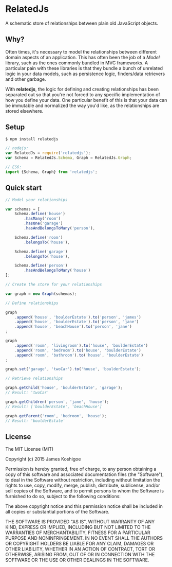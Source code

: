 # RelatedJs

A schematic store of relationships between plain old JavaScript objects.

## Why?

Often times, it's necessary to model the relationships between different domain
aspects of an application. This has often been the job of a *Model* library, such
as the ones commonly bundled in MVC frameworks. A particular pain with these
libraries is that they bundle a bunch of unrelated logic in your data models, such
as persistence logic, finders/data retrievers and other garbage.

With **relatedjs**, the logic for defining and creating relationships has been
separated out so that you're not forced to any specific implementation of how you
define your data. One particular benefit of this is that your data can be immutable
and normalized the way you'd like, as the relationships are stored elsewhere.

## Setup

```bash
$ npm install relatedjs
```

```javascript
// nodejs:
var RelatedJs = require('relatedjs');
var Schema = RelatedJs.Schema, Graph = RelatedJs.Graph;

// ES6:
import {Schema, Graph} from 'relatedjs';
```

## Quick start

```javascript
// Model your relationships

var schemas = [
    Schema.define('house')
        .hasMany('room')
        .hasOne('garage')
        .hasAndBelongsToMany('person'),

    Schema.define('room')
        .belongsTo('house'),

    Schema.define('garage')
        .belongsTo('house'),

    Schema.define('person')
        .hasAndBelongsToMany('house')
];

// Create the store for your relationships

var graph = new Graph(schemas);

// Define relationships

graph
    .append('house', 'boulderEstate').to('person', 'james')
    .append('house', 'boulderEstate').to('person', 'jane')
    .append('house', 'beachHouse').to('person', 'jane')
;

graph
    .append('room', 'livingroom').to('house', 'boulderEstate')
    .append('room', 'bedroom').to('house', 'boulderEstate')
    .append('room', 'bathroom').to('house', 'boulderEstate')
;

graph.set('garage', 'twoCar').to('house', 'boulderEstate');

// Retrieve relationships

graph.getChild('house', 'boulderEstate', 'garage');
// Result: 'twoCar'

graph.getChildren('person', 'jane', 'house');
// Result: ['boulderEstate', 'beachHouse']

graph.getParent('room', 'bedroom', 'house');
// Result: 'boulderEstate'
```

## License

The MIT License (MIT)

Copyright (c) 2015 James Koshigoe

Permission is hereby granted, free of charge, to any person obtaining a copy
of this software and associated documentation files (the "Software"), to deal
in the Software without restriction, including without limitation the rights
to use, copy, modify, merge, publish, distribute, sublicense, and/or sell
copies of the Software, and to permit persons to whom the Software is
furnished to do so, subject to the following conditions:

The above copyright notice and this permission notice shall be included in
all copies or substantial portions of the Software.

THE SOFTWARE IS PROVIDED "AS IS", WITHOUT WARRANTY OF ANY KIND, EXPRESS OR
IMPLIED, INCLUDING BUT NOT LIMITED TO THE WARRANTIES OF MERCHANTABILITY,
FITNESS FOR A PARTICULAR PURPOSE AND NONINFRINGEMENT. IN NO EVENT SHALL THE
AUTHORS OR COPYRIGHT HOLDERS BE LIABLE FOR ANY CLAIM, DAMAGES OR OTHER
LIABILITY, WHETHER IN AN ACTION OF CONTRACT, TORT OR OTHERWISE, ARISING FROM,
OUT OF OR IN CONNECTION WITH THE SOFTWARE OR THE USE OR OTHER DEALINGS IN
THE SOFTWARE.